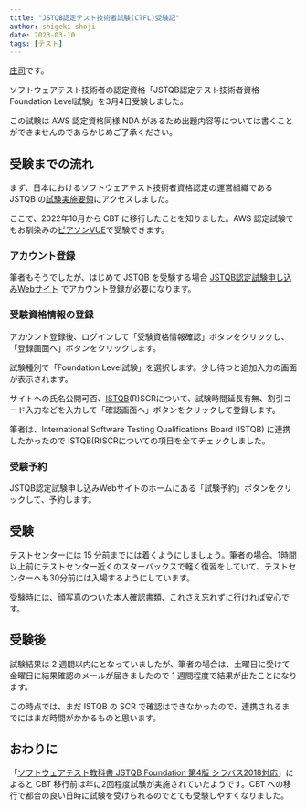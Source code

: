 ```yaml
---
title: "JSTQB認定テスト技術者試験(CTFL)受験記"
author: shigeki-shoji
date: 2023-03-10
tags: [テスト]
---
```


[庄司](https://github.com/edward-mamezou)です。

ソフトウェアテスト技術者の認定資格「JSTQB認定テスト技術者資格 Foundation Level試験」を3月4日受験しました。

この試験は AWS 認定資格同様 NDA があるため出題内容等については書くことができませんのであらかじめご了承ください。

## 受験までの流れ

まず、日本におけるソフトウェアテスト技術者資格認定の運営組織である JSTQB の[試験実施要領](https://jstqb.jp/attribute.html)にアクセスしました。

ここで、2022年10月から CBT に移行したことを知りました。AWS 認定試験でもお馴染みの[ピアソンVUE](https://www.pearsonvue.co.jp/)で受験できます。

### アカウント登録

筆者もそうでしたが、はじめて JSTQB を受験する場合 [JSTQB認定試験申し込みWebサイト](https://qualification-jstqb.com/examinee/) でアカウント登録が必要になります。

### 受験資格情報の登録

アカウント登録後、ログインして「受験資格情報確認」ボタンをクリックし、「登録画面へ」ボタンをクリックします。

試験種別で「Foundation Level試験」を選択します。少し待つと追加入力の画面が表示されます。

サイトへの氏名公開可否、[ISTQB](https://www.istqb.org/)(R)SCRについて、試験時間延長有無、割引コード入力などを入力して「確認画面へ」ボタンをクリックして登録します。

筆者は、International Software Testing Qualifications Board (ISTQB) に連携したかったので ISTQB(R)SCRについての項目を全てチェックしました。

### 受験予約

JSTQB認定試験申し込みWebサイトのホームにある「試験予約」ボタンをクリックして、予約します。

## 受験

テストセンターには 15 分前までには着くようにしましょう。筆者の場合、1時間以上前にテストセンター近くのスターバックスで軽く復習をしていて、テストセンターへも30分前には入場するようにしています。

受験時には、顔写真のついた本人確認書類、これさえ忘れずに行ければ安心です。

## 受験後

試験結果は 2 週間以内にとなっていましたが、筆者の場合は、土曜日に受けて金曜日に結果確認のメールが届きましたので 1 週間程度で結果が出たことになります。

この時点では、まだ ISTQB の SCR で確認はできなかったので、連携されるまでにはまだ時間がかかるものと思います。

## おわりに

「[ソフトウェアテスト教科書 JSTQB Foundation 第4版 シラバス2018対応](https://www.amazon.co.jp/dp/4798160660)」によると CBT 移行前は年に2回程度試験が実施されていたようです。CBT への移行で都合の良い日時に試験を受けられるのでとても受験しやすくなりました。
